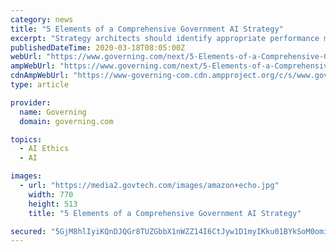 ```yaml
---
category: news
title: "5 Elements of a Comprehensive Government AI Strategy"
excerpt: "Strategy architects should identify appropriate performance metrics for the AI, adopt data ethics guardrails, and explicitly define performance standards in terms of accuracy, explainability, transparency and preventing bias. An AI upgrade may require platform, data and technical upgrades. The U.S. Department of Health and Human Services ..."
publishedDateTime: 2020-03-18T08:05:00Z
webUrl: "https://www.governing.com/next/5-Elements-of-a-Comprehensive-Government-AI-Strategy.html"
ampWebUrl: "https://www.governing.com/next/5-Elements-of-a-Comprehensive-Government-AI-Strategy.html?AMP"
cdnAmpWebUrl: "https://www-governing-com.cdn.ampproject.org/c/s/www.governing.com/next/5-Elements-of-a-Comprehensive-Government-AI-Strategy.html?AMP"
type: article

provider:
  name: Governing
  domain: governing.com

topics:
  - AI Ethics
  - AI

images:
  - url: "https://media2.govtech.com/images/amazon+echo.jpg"
    width: 770
    height: 513
    title: "5 Elements of a Comprehensive Government AI Strategy"

secured: "5GjM8hlIyiKQnDJQGr8TUZGbbX1nWZZ14I6CtJyw1D1myIKku01BYkSoM0omi+NmbLT07Gk21Avdr7FGN0UxMwsh549aLxIr6qQFBnyQU6rA0xJ4Z+YqC4ET1dKKxtYONPUxYOX8k9QPO8HoM/WHjkE71i8ro2WFW45IiwWlWgdBPES795AwLcC/UqnvDOlmUNwS5qR6lgrUR7rxA7m0kz4h36CPG1pmiXTCqL2miTtt7I+adthk7bjIxKrtkpn7UKCdsYZga7JyGxC8sNVpTQDCt7HVmhrI7YUgNXgqUwym9y7WiNljT6tFi89xpCBE;+pP97ht1ooPbH5KJtdMsXw=="
---
```



